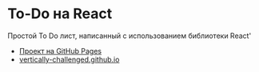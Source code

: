 # To-Do на React

Простой To Do лист, написанный с использованием библиотеки React'

- [Проект на GitHub Pages](https://vertically-challenged.github.io/todo/)
- [vertically-challenged.github.io](https://vertically-challenged.github.io/)


